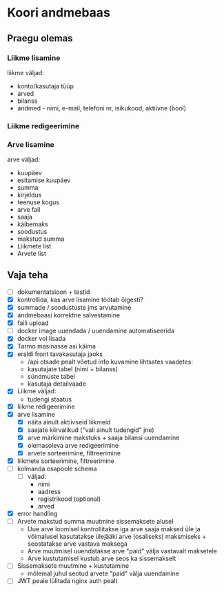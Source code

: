 # Koori andmebaas

## Praegu olemas
### Liikme lisamine
  liikme väljad:
 - konto/kasutaja tüüp
 - arved
 - bilanss
 - andmed - nimi, e-mail, telefoni nr, isikukood, aktiivne (bool)
### Liikme redigeerimine
### Arve lisamine
  arve väljad:
  - kuupäev
  - esitamise kuupäev
  - summa
  - kirjeldus
  - teenuse kogus
  - arve fail
  - saaja
  - käibemaks
  - soodustus
  - makstud summa
  - Liikmete list
  - Arvete list


## Vaja teha
- [ ] dokumentatsioon + testid
- [x] kontrollida, kas arve lisamine töötab õigesti?
- [x] summade / soodustuste jms arvutamine
- [x] andmebaasi korrektne salvestamine
- [x] faili upload
- [ ] docker image uuendada / uuendamine automatiseerida
- [x] docker vol lisada
- [x] Tarmo masinasse asi käima
- [x] eraldi front tavakasutaja jaoks
    - /api otsade pealt võetud info kuvamine lihtsates vaadetes:
    - kasutajate tabel (nimi + bilanss)
    - sündmuste tabel
    - kasutaja detailvaade
- [x] Liikme väljad:
  - tudengi staatus
- [x] liikme redigeerimine
- [x] arve lisamine
  - [x] näita ainult aktiivseid liikmeid
  - [x] saajate kiirvalikud ("vali ainult tudengid" jne)
  - [x] arve märkimine makstuks + saaja bilansi uuendamine
  - [x] olemasoleva arve redigeerimine
  - [x] arvete sorteerimine, filtreerimine
- [x] liikmete sorteerimine, filtreerimine
- [ ] kolmanda osapoole schema
  - [ ] väljad:
    - nimi
    - aadress
    - registrikood (optional)
    - arved
- [x] error handling
- [ ] Arvete makstud summa muutmine sissemaksete alusel
    - Uue arve loomisel kontrollitakse iga arve saaja maksed üle ja võimalusel kasutatakse ülejääki arve (osaliseks) maksmiseks + seostatakse arve vastava maksega
    - Arve muutmisel uuendatakse arve "paid" välja vastavalt maksetele
    - Arve kustutamisel kustub arve seos ka sissemakselt
- [ ] Sissemaksete muutmine + kustutamine
    - mõlemal juhul seotud arvete "paid" välja uuendamine
- [ ] JWT peale lülitada nginx auth pealt
